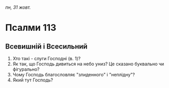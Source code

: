
_пн, 31 жовт._

# Псалми 113

## Вcевишній і Всесильний
1. Хто такі  - слуги Господні (в. 1)?
2. Як так, що Господь дивиться на небо униз? Це сказано буквально чи фігурально?
3. Чому Господь благословляє "злиденного" і "неплідну"?
4. Який тут Господь?
